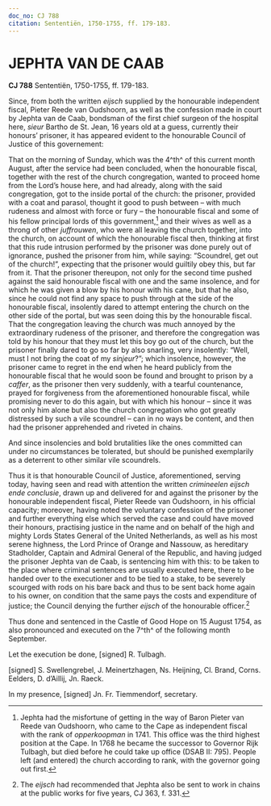 ```yaml
---
doc_no: CJ 788
citation: Sententiën, 1750-1755, ff. 179-183.
---
```


# JEPHTA VAN DE CAAB

**CJ 788** Sententiën, 1750-1755, ff. 179-183.

Since, from both the written *eijsch* supplied by the honourable independent fiscal, Pieter Reede van Oudshoorn, as well as the confession made in court by Jephta van de Caab, bondsman of the first chief surgeon of the hospital here, *sieur* Bartho de St. Jean, 16 years old at a guess, currently their honours’ prisoner, it has appeared evident to the honourable Council of Justice of this governement:

That on the morning of Sunday, which was the 4^th^ of this current month August, after the service had been concluded, when the honourable fiscal, together with the rest of the church congregation, wanted to proceed home from the Lord’s house here, and had already, along with the said congregation, got to the inside portal of the church: the prisoner, provided with a coat and parasol, thought it good to push between – with much rudeness and almost with force or fury – the honourable fiscal and some of his fellow principal lords of this government,[^1] and their wives as well as a throng of other *juffrouwen*, who were all leaving the church together, into the church, on account of which the honourable fiscal then, thinking at first that this rude intrusion performed by the prisoner was done purely out of ignorance, pushed the prisoner from him, while saying: “Scoundrel, get out of the church!”, expecting that the prisoner would guiltily obey this, but far from it. That the prisoner thereupon, not only for the second time pushed against the said honourable fiscal with one and the same insolence, and for which he was given a blow by his honour with his cane, but that he also, since he could not find any space to push through at the side of the honourable fiscal, insolently dared to attempt entering the church on the other side of the portal, but was seen doing this by the honourable fiscal. That the congregation leaving the church was much annoyed by the extraordinary rudeness of the prisoner, and therefore the congregation was told by his honour that they must let this boy go out of the church, but the prisoner finally dared to go so far by also snarling, very insolently: “Well, must I not bring the coat of my *sinjeur*?”; which insolence, however, the prisoner came to regret in the end when he heard publicly from the honourable fiscal that he would soon be found and brought to prison by a *caffer*, as the prisoner then very suddenly, with a tearful countenance, prayed for forgiveness from the aforementioned honourable fiscal, while promising never to do this again, but with which his honour – since it was not only him alone but also the church congregation who got greatly distressed by such a vile scoundrel – can in no ways be content, and then had the prisoner apprehended and riveted in chains.

And since insolencies and bold brutalities like the ones committed can under no circumstances be tolerated, but should be punished exemplarily as a deterrent to other similar vile scoundrels.

Thus it is that honourable Council of Justice, aforementioned, serving today, having seen and read with attention the written *crimineelen eijsch ende conclusie*, drawn up and delivered for and against the prisoner by the honourable independent fiscal, Pieter Reede van Oudshoorn, in his official capacity; moreover, having noted the voluntary confession of the prisoner and further everything else which served the case and could have moved their honours, practising justice in the name and on behalf of the high and mighty Lords States General of the United Netherlands, as well as his most serene highness, the Lord Prince of Orange and Nassouw, as hereditary Stadholder, Captain and Admiral General of the Republic, and having judged the prisoner Jephta van de Caab, is sentencing him with this: to be taken to the place where criminal sentences are usually executed here, there to be handed over to the executioner and to be tied to a stake, to be severely scourged with rods on his bare back and thus to be sent back home again to his owner, on condition that the same pays the costs and expenditure of justice; the Council denying the further *eijsch* of the honourable officer.[^2]

Thus done and sentenced in the Castle of Good Hope on 15 August 1754, as also pronounced and executed on the 7^th^ of the following month September.

Let the execution be done, \[signed\] R. Tulbagh.

\[signed\] S. Swellengrebel, J. Meinertzhagen, Ns. Heijning, Cl. Brand, Corns. Eelders, D. d’Aillij, Jn. Raeck.

In my presence, \[signed\] Jn. Fr. Tiemmendorf, secretary.

[^1]: Jephta had the misfortune of getting in the way of Baron Pieter van Reede van Oudshoorn, who came to the Cape as independent fiscal with the rank of *opperkoopman* in 1741. This office was the third highest position at the Cape. In 1768 he became the successor to Governor Rijk Tulbagh, but died before he could take up office (DSAB II: 795). People left (and entered) the church according to rank, with the governor going out first.

[^2]: The *eijsch* had recommended that Jephta also be sent to work in chains at the public works for five years, CJ 363, f. 331.